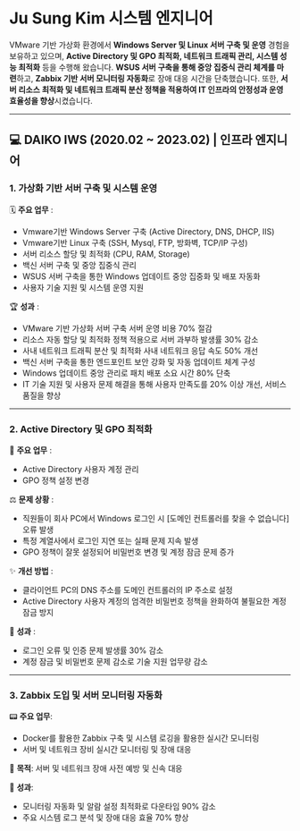 # Ju Sung Kim 시스템 엔지니어
VMware 기반 가상화 환경에서 **Windows Server 및 Linux 서버 구축 및 운영** 경험을 보유하고 있으며, **Active Directory 및 GPO 최적화, 네트워크 트래픽 관리, 시스템 성능 최적화** 등을 수행해 왔습니다.
**WSUS 서버 구축을 통해 중앙 집중식 관리 체계를 마련**하고, **Zabbix 기반 서버 모니터링 자동화**로 장애 대응 시간을 단축했습니다. 또한, **서버 리소스 최적화 및 네트워크 트래픽 분산 정책을 적용하여 IT 인프라의 안정성과 운영 효율성을 향상**시켰습니다. 

---

## 💻 DAIKO IWS (2020.02 ~ 2023.02) | 인프라 엔지니어
### 1.  가상화 기반 서버 구축 및 시스템 운영

🗓 **주요 업무** : 
 - Vmware기반 Windows Server 구축 (Active Directory, DNS, DHCP, IIS)
 - Vmware기반 Linux 구축 (SSH, Mysql, FTP, 방화벽, TCP/IP 구성)
 - 서버 리소스 할당 및 최적화 (CPU, RAM, Storage)
 - 백신 서버 구축 및 중앙 집중식 관리 
 - WSUS 서버 구축을 통한 Windows 업데이트 중앙 집중화 및 배포 자동화
 - 사용자 기술 지원 및 시스템 운영 지원

🏆 **성과** : 
 - VMware 기반 가상화 서버 구축 서버 운영 비용 70% 절감
 - 리소스 자동 할당 및 최적화 정책 적용으로 서버 과부하 발생률 30% 감소
 - 사내 네트워크 트래픽 분산 및 최적화 사내 네트워크 응답 속도 50% 개선
 - 백신 서버 구축을 통한 엔드포인트 보안 강화 및 자동 업데이트 체계 구성
 - Windows 업데이트 중앙 관리로 패치 배포 소요 시간 80% 단축
 - IT 기술 지원 및 사용자 문제 해결을 통해 사용자 만족도를 20% 이상 개선, 서비스 품질을 향상
---
### 2. Active Directory 및 GPO 최적화
   
🎨 **주요 업무** : 
 - Active Directory 사용자 계정 관리
 - GPO 정책 설정 변경
   
⚖ **문제 상황** :
 - 직원들이 회사 PC에서 Windows 로그인 시 [도메인 컨트롤러를 찾을 수 없습니다] 오류 발생
 - 특정 계열사에서 로그인 지연 또는 실패 문제 지속 발생
 - GPO 정책이 잘못 설정되어 비밀번호 변경 및 계정 잠금 문제 증가
   
✨ **개선 방법** :
 - 클라이언트 PC의 DNS 주소를 도메인 컨트롤러의 IP 주소로 설정
 - Active Directory 사용자 계정의 엄격한 비밀번호 정책을 완화하여 불필요한 계정 잠금 방지
   
🎉 **성과** :
 - 로그인 오류 및 인증 문제 발생률 30% 감소
 - 계정 잠금 및 비밀번호 문제 감소로 기술 지원 업무량 감소
---
### 3. Zabbix 도입 및 서버 모니터링 자동화
   
📟 **주요 업무**:
 - Docker를 활용한 Zabbix 구축 및 시스템 로깅을 활용한 실시간 모니터링
 - 서버 및 네트워크 장비 실시간 모니터링 및 장애 대응

🎯 **목적**: 서버 및 네트워크 장애 사전 예방 및 신속 대응

🥇 **성과**:
 - 모니터링 자동화 및 알람 설정 최적화로 다운타임 90% 감소
 - 주요 시스템 로그 분석 및 장애 대응 효율 70% 향상
